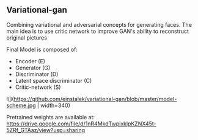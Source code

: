 ## Variational-gan

Combining variational and adversarial concepts for generating faces. The main idea is to use critic network to improve GAN's ability to reconstruct original pictures

Final Model is composed of:
- Encoder (E)
- Generator (G)
- Discriminator (D)
- Latent space discriminator (C)
- Critic-network (S)

![](https://github.com/einstalek/variational-gan/blob/master/model-scheme.jpg | width=340)

Pretrained weights are available at:
https://drive.google.com/file/d/1nR4MkdTwpixklpKZNX45t-5ZRf_GTAaz/view?usp=sharing
